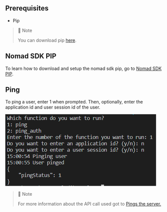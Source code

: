 ## Prerequisites

- Pip

> 📘 Note
> 
> You can download pip [here](https://pip.pypa.io/en/stable/installation/).

## Nomad SDK PIP

To learn how to download and setup the nomad sdk pip, go to [Nomad SDK PIP](doc:nomad-sdk-pip).

## Ping

To ping a user, enter 1 when prompted. Then, optionally, enter the application id and user session id of the user.

![](images/ping.png)

> 📘 Note
> 
> For more information about the API call used got to [Pings the server.](ref:ping-3)